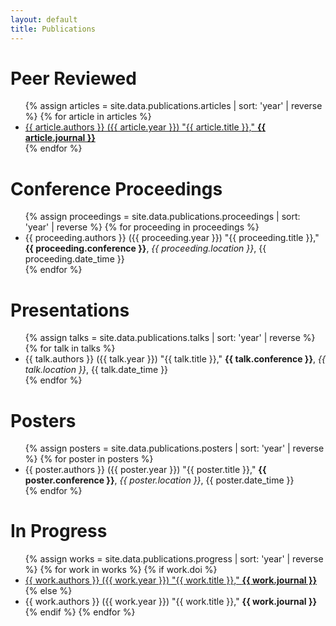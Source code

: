 ```yaml
---
layout: default
title: Publications
---
```


<div class="container">
    <div class="container-publications">
        <div class="text-center">
            <!--Articles-->
            <h1>Peer Reviewed</h1>
        </div>
        <ul>
            {% assign articles = site.data.publications.articles | sort: 'year' | reverse %}
            {% for article in articles %}
                <li><a href="{{ article.doi }}">{{ article.authors }} ({{ article.year }}) "{{ article.title }}," <b>{{ article.journal }}</b></a></li>
            {% endfor %}
        </ul>
        <div class="text-center">
            <!--Proceedings-->
            <h1>Conference Proceedings</h1>
        </div>
        <ul>
            {% assign proceedings = site.data.publications.proceedings | sort: 'year' | reverse %}
            {% for proceeding in proceedings %}
            <li>{{ proceeding.authors }} ({{ proceeding.year }}) "{{ proceeding.title }}," <b>{{ proceeding.conference }}</b>, <i>{{ proceeding.location }}</i>, {{ proceeding.date_time }}</li>
            {% endfor %}
        </ul>
        <div class="text-center">
            <!--Talks-->
            <h1>Presentations</h1>
        </div>
        <ul>
            {% assign talks = site.data.publications.talks | sort: 'year' | reverse %}
            {% for talk in talks %}
                <li>{{ talk.authors }} ({{ talk.year }}) "{{ talk.title }}," <b>{{ talk.conference }}</b>, <i>{{ talk.location }}</i>, {{ talk.date_time }}</li>
            {% endfor %}
        </ul>
        <div class="text-center">
            <!--Talks-->
            <h1>Posters</h1>
        </div>
        <ul>
            {% assign posters = site.data.publications.posters | sort: 'year' | reverse %}
            {% for poster in posters %}
                <li>{{ poster.authors }} ({{ poster.year }}) "{{ poster.title }}," <b>{{ poster.conference }}</b>, <i>{{ poster.location }}</i>, {{ poster.date_time }}</li>
            {% endfor %}
        </ul>
        <div class="text-center">
            <!--In Progess-->
            <h1>In Progress</h1>
        </div>
        <ul>
            {% assign works = site.data.publications.progress | sort: 'year' | reverse %}
            {% for work in works %}
                {% if work.doi %}
                    <li><a href="{{ work.doi }}">{{ work.authors }} ({{ work.year }}) "{{ work.title }}," <b>{{ work.journal }}</b></a></li>
                {% else %}
                    <li>{{ work.authors }} ({{ work.year }}) "{{ work.title }}," <b>{{ work.journal }}</b></li>
                {% endif %}
            {% endfor %}
        </ul>
    </div>
</div>
